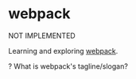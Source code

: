 # webpack

NOT IMPLEMENTED

Learning and exploring [webpack](https://webpack.js.org/).

? What is webpack's tagline/slogan?
